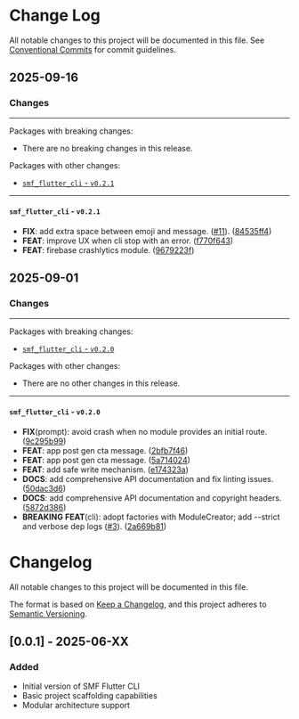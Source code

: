 # Change Log

All notable changes to this project will be documented in this file.
See [Conventional Commits](https://conventionalcommits.org) for commit guidelines.

## 2025-09-16

### Changes

---

Packages with breaking changes:

 - There are no breaking changes in this release.

Packages with other changes:

 - [`smf_flutter_cli` - `v0.2.1`](#smf_flutter_cli---v021)

---

#### `smf_flutter_cli` - `v0.2.1`

 - **FIX**: add extra space between emoji and message. ([#11](https://github.com/saymyframe/smf_flutter_cli/issues/11)). ([84535ff4](https://github.com/saymyframe/smf_flutter_cli/commit/84535ff47ac322e587ef3921372060f94f9fd443))
 - **FEAT**: improve UX when cli stop with an error. ([f770f643](https://github.com/saymyframe/smf_flutter_cli/commit/f770f64307515a0ce9252d7c4fd55a3a1d082c84))
 - **FEAT**: firebase crashlytics module. ([9679223f](https://github.com/saymyframe/smf_flutter_cli/commit/9679223f6f635e3d98a88fa671fc9fb6ff1c30fb))


## 2025-09-01

### Changes

---

Packages with breaking changes:

 - [`smf_flutter_cli` - `v0.2.0`](#smf_flutter_cli---v020)

Packages with other changes:

 - There are no other changes in this release.

---

#### `smf_flutter_cli` - `v0.2.0`

 - **FIX**(prompt): avoid crash when no module provides an initial route. ([9c295b99](https://github.com/saymyframe/smf_flutter_cli/commit/9c295b997c903792cbafda7ffb7aefcaa0907d5c))
 - **FEAT**: app post gen cta message. ([2bfb7f46](https://github.com/saymyframe/smf_flutter_cli/commit/2bfb7f467c7df6472a756e9f307185d0ad9ff6cb))
 - **FEAT**: app post gen cta message. ([5a714024](https://github.com/saymyframe/smf_flutter_cli/commit/5a71402475e1c022caacb143d4d1c34332b7a28b))
 - **FEAT**: add safe write mechanism. ([e174323a](https://github.com/saymyframe/smf_flutter_cli/commit/e174323a77a297febc13ba1285e992c3f015f297))
 - **DOCS**: add comprehensive API documentation and fix linting issues. ([50dac3d6](https://github.com/saymyframe/smf_flutter_cli/commit/50dac3d656302140dc3191b8e21f104890818a6a))
 - **DOCS**: add comprehensive API documentation and copyright headers. ([5872d386](https://github.com/saymyframe/smf_flutter_cli/commit/5872d3860e5035bd74005f464b77093bd55a58b8))
 - **BREAKING** **FEAT**(cli): adopt factories with ModuleCreator; add --strict and verbose dep logs ([#3](https://github.com/saymyframe/smf_flutter_cli/issues/3)). ([2a669b81](https://github.com/saymyframe/smf_flutter_cli/commit/2a669b8138c4e742622de36741d6d96229b214d2))

# Changelog

All notable changes to this project will be documented in this file.

The format is based on [Keep a Changelog](https://keepachangelog.com/en/1.0.0/),
and this project adheres to [Semantic Versioning](https://semver.org/spec/v2.0.0.html).

## [0.0.1] - 2025-06-XX

### Added
- Initial version of SMF Flutter CLI
- Basic project scaffolding capabilities
- Modular architecture support
